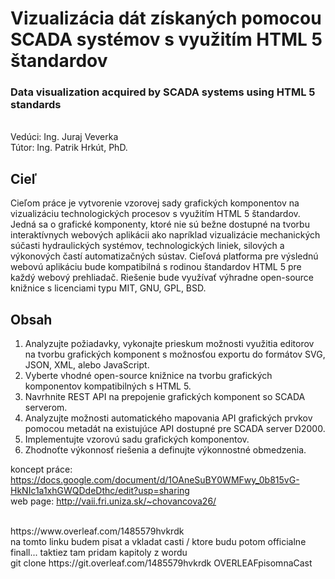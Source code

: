 <h1>Vizualizácia dát získaných pomocou SCADA systémov s využitím HTML 5 štandardov</h1>
<h3>Data visualization acquired by SCADA systems using HTML 5 standards </h3>
 
<br>Vedúci: Ing. Juraj Veverka
<br>Tútor:	Ing. Patrik Hrkút, PhD.
<h2>Cieľ</h2>
<body>
	Cieľom práce je vytvorenie vzorovej sady grafických komponentov na vizualizáciu technologických procesov s využitím HTML 5 štandardov. Jedná sa o grafické komponenty, ktoré nie sú bežne dostupné na tvorbu interaktívnych webových aplikácii ako napríklad vizualizácie mechanických súčasti hydraulických systémov, technologických liniek, silových a výkonových častí automatizačných sústav. Cieľová platforma pre výslednú webovú aplikáciu bude kompatibilná s rodinou štandardov HTML 5 pre každý webový prehliadač. Riešenie bude využívať výhradne open-source knižnice s licenciami typu MIT, GNU, GPL, BSD.
</body>
<h2>Obsah</h2>
<ol>
<li>Analyzujte požiadavky, vykonajte prieskum možnosti využitia editorov na tvorbu grafických komponent s možnosťou exportu do formátov SVG, JSON, XML, alebo JavaScript.
<li>Vyberte vhodné open-source knižnice na tvorbu grafických komponentov kompatibilných s HTML 5.
<li>Navrhnite REST API na prepojenie grafických komponent so SCADA serverom.
<li>Analyzujte možnosti automatického mapovania API grafických prvkov pomocou metadát na existujúce API dostupné pre SCADA server D2000.
<li>Implementujte vzorovú sadu grafických komponentov.
<li>Zhodnoťte výkonnosť riešenia a definujte výkonnostné obmedzenia.
</ol>

koncept práce: https://docs.google.com/document/d/1OAneSuBY0WMFwy_0b815vG-HkNIc1a1xhGWQDdeDthc/edit?usp=sharing
<br>
web page: http://vaii.fri.uniza.sk/~chovancova26/
<br>


<br>
https://www.overleaf.com/1485579hvkrdk
<br>
na tomto linku budem pisat a vkladat casti / ktore budu potom officialne finall... 
taktiez tam pridam kapitoly z wordu<br>git clone https://git.overleaf.com/1485579hvkrdk OVERLEAFpisomnaCast
